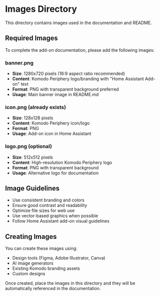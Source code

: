 # Images Directory

This directory contains images used in the documentation and README.

## Required Images

To complete the add-on documentation, please add the following images:

### banner.png
- **Size**: 1280x720 pixels (16:9 aspect ratio recommended)
- **Content**: Komodo Periphery logo/branding with "Home Assistant Add-on" text
- **Format**: PNG with transparent background preferred
- **Usage**: Main banner image in README.md

### icon.png (already exists)
- **Size**: 128x128 pixels
- **Content**: Komodo Periphery icon/logo
- **Format**: PNG
- **Usage**: Add-on icon in Home Assistant

### logo.png (optional)
- **Size**: 512x512 pixels  
- **Content**: High-resolution Komodo Periphery logo
- **Format**: PNG with transparent background
- **Usage**: Alternative logo for documentation

## Image Guidelines

- Use consistent branding and colors
- Ensure good contrast and readability
- Optimize file sizes for web use
- Use vector-based graphics when possible
- Follow Home Assistant add-on visual guidelines

## Creating Images

You can create these images using:
- Design tools (Figma, Adobe Illustrator, Canva)
- AI image generators
- Existing Komodo branding assets
- Custom designs

Once created, place the images in this directory and they will be automatically referenced in the documentation.
